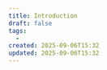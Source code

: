 ```yaml
---
title: Introduction
draft: false
tags:
  - 
created: 2025-09-06T15:32
updated: 2025-09-06T15:32
---
```

